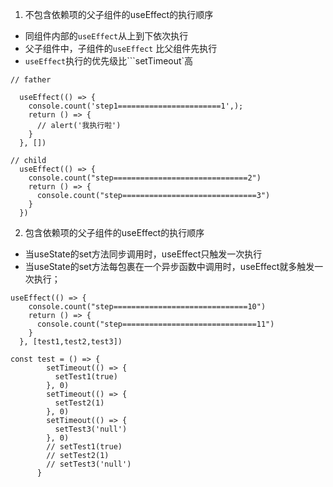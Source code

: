 1. 不包含依赖项的父子组件的useEffect的执行顺序
* 同组件内部的```useEffect```从上到下依次执行
* 父子组件中，子组件的```useEffect``` 比父组件先执行
* ```useEffect```执行的优先级比```setTimeout`高
```tsx
// father

  useEffect(() => {
    console.count('step1=======================1',);
    return () => {
      // alert('我执行啦')
    }
  }, [])

// child
  useEffect(() => {
    console.count("step==============================2")
    return () => {
      console.count("step==============================3")
    }
  })
```
2. 包含依赖项的父子组件的useEffect的执行顺序
* 当useState的set方法同步调用时，useEffect只触发一次执行
* 当useState的set方法每包裹在一个异步函数中调用时，useEffect就多触发一次执行；
```tsx
useEffect(() => {
    console.count("step==============================10")
    return () => {
      console.count("step==============================11")
    }
  }, [test1,test2,test3])

const test = () => {
        setTimeout(() => {
          setTest1(true)
        }, 0)
        setTimeout(() => {
          setTest2(1)
        }, 0)
        setTimeout(() => {
          setTest3('null')
        }, 0)
        // setTest1(true)
        // setTest2(1)
        // setTest3('null')
      }
```